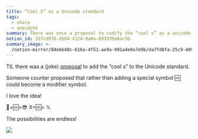 ```yaml
---
title: “Cool S” as a Unicode standard
tags:
  - share
  - anecdote
summary: There was once a proposal to codify the ”cool s” as a unicode character
notion_id: 327cd976-d564-4124-9a0a-893335e6ac5b
summary_image: >-
  /notion-mirror/84ebb48c-616a-4f51-ae9a-991a4e0a7e9b/da7fd8fa-25c9-409b-b632-117aa72b5b46/IMG_2649.png
---
```

TIL there was a (joke) [proposal](https://github.com/Crissov/unicode-proposals/issues/408) to add the “cool s” to the Unicode standard.

Someone counter proposed that rather than adding a special symbol 🆒 could become a modifier symbol.

I love the idea!

🙂+🆒=😎
X+🆒= 𝕏

The possibilities are endless!

![](/notion-mirror/84ebb48c-616a-4f51-ae9a-991a4e0a7e9b/da7fd8fa-25c9-409b-b632-117aa72b5b46/IMG_2649.png)
